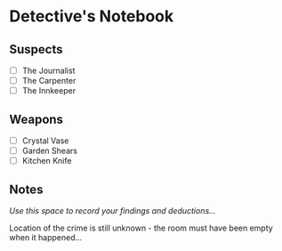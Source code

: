 # Detective's Notebook

## Suspects
- [ ] The Journalist
- [ ] The Carpenter
- [ ] The Innkeeper

## Weapons
- [ ] Crystal Vase
- [ ] Garden Shears
- [ ] Kitchen Knife

## Notes
*Use this space to record your findings and deductions...*

Location of the crime is still unknown - the room must have been empty when it happened...
